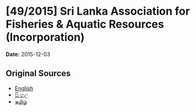 # [49/2015] Sri Lanka Association for Fisheries & Aquatic Resources (Incorporation)

**Date:** 2015-12-03

## Original Sources

- [English](https://documents.gov.lk/view/bills/2015/12/49-2015_E.pdf)
- [සිංහල](https://documents.gov.lk/view/bills/2015/12/49-2015_S.pdf)
- [தமிழ்](https://documents.gov.lk/view/bills/2015/12/49-2015_T.pdf)
